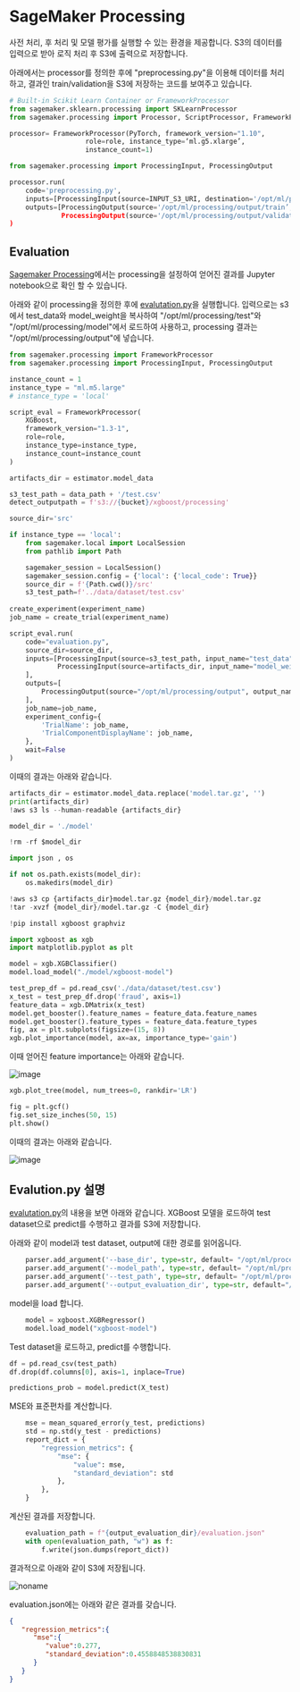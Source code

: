 # SageMaker Processing

사전 처리, 후 처리 및 모델 평가를 실행할 수 있는 환경을 제공합니다. S3의 데이터를 입력으로 받아 로직 처리 후 S3에 출력으로 저장합니다.

아래에서는 processor를 정의한 후에 "preprocessing.py"을 이용해 데이터를 처리하고, 결과인 train/validation을 S3에 저장하는 코드를 보여주고 있습니다. 

```python
# Built-in Scikit Learn Container or FrameworkProcessor
from sagemaker.sklearn.processing import SKLearnProcessor
from sagemaker.processing import Processor, ScriptProcessor, FrameworkProcessor

processor= FrameworkProcessor(PyTorch, framework_version="1.10", 
				   role=role, instance_type=‘ml.g5.xlarge’, 
				   instance_count=1)

from sagemaker.processing import ProcessingInput, ProcessingOutput

processor.run(
    code='preprocessing.py',
    inputs=[ProcessingInput(source=INPUT_S3_URI, destination='/opt/ml/processing/input')],
    outputs=[ProcessingOutput(source='/opt/ml/processing/output/train’, destination=OUTPUT_S3_URI_1),
             ProcessingOutput(source='/opt/ml/processing/output/validation’, destination=OUTPUT_S3_URI_2)]
)
```

## Evaluation

[Sagemaker Processing](https://github.com/kyopark2014/aws-sagemaker/blob/main/training-basic/training-processing.ipynb)에서는 processing을 설정하여 얻어진 결과를 Jupyter notebook으로 확인 할 수 있습니다. 

아래와 같이 processing을 정의한 후에 [evalutation.py](https://github.com/kyopark2014/aws-sagemaker/blob/main/training-basic/src/evaluation.py)을 실행합니다. 입력으로는 s3에서 test_data와 model_weight을 복사하여 "/opt/ml/processing/test"와 "/opt/ml/processing/model"에서 로드하여 사용하고, processing 결과는 "/opt/ml/processing/output"에 넣습니다. 
	    
```python
from sagemaker.processing import FrameworkProcessor
from sagemaker.processing import ProcessingInput, ProcessingOutput

instance_count = 1
instance_type = "ml.m5.large"
# instance_type = 'local'

script_eval = FrameworkProcessor(
    XGBoost,
    framework_version="1.3-1",
    role=role,
    instance_type=instance_type,
    instance_count=instance_count
)

artifacts_dir = estimator.model_data

s3_test_path = data_path + '/test.csv'
detect_outputpath = f's3://{bucket}/xgboost/processing'

source_dir='src'

if instance_type == 'local':
    from sagemaker.local import LocalSession
    from pathlib import Path

    sagemaker_session = LocalSession()
    sagemaker_session.config = {'local': {'local_code': True}}
    source_dir = f'{Path.cwd()}/src'
    s3_test_path=f'../data/dataset/test.csv'
    
create_experiment(experiment_name)
job_name = create_trial(experiment_name)

script_eval.run(
    code="evaluation.py",
    source_dir=source_dir,
    inputs=[ProcessingInput(source=s3_test_path, input_name="test_data", destination="/opt/ml/processing/test"),
            ProcessingInput(source=artifacts_dir, input_name="model_weight", destination="/opt/ml/processing/model")
    ],
    outputs=[
        ProcessingOutput(source="/opt/ml/processing/output", output_name='evaluation', destination=detect_outputpath + "/" + job_name),
    ],
    job_name=job_name,
    experiment_config={
        'TrialName': job_name,
        'TrialComponentDisplayName': job_name,
    },
    wait=False
)
```

이때의 결과는 아래와 같습니다. 

```python
artifacts_dir = estimator.model_data.replace('model.tar.gz', '')
print(artifacts_dir)
!aws s3 ls --human-readable {artifacts_dir}

model_dir = './model'

!rm -rf $model_dir

import json , os

if not os.path.exists(model_dir):
    os.makedirs(model_dir)

!aws s3 cp {artifacts_dir}model.tar.gz {model_dir}/model.tar.gz
!tar -xvzf {model_dir}/model.tar.gz -C {model_dir}

!pip install xgboost graphviz

import xgboost as xgb
import matplotlib.pyplot as plt

model = xgb.XGBClassifier()
model.load_model("./model/xgboost-model")

test_prep_df = pd.read_csv('./data/dataset/test.csv')
x_test = test_prep_df.drop('fraud', axis=1)
feature_data = xgb.DMatrix(x_test)
model.get_booster().feature_names = feature_data.feature_names
model.get_booster().feature_types = feature_data.feature_types
fig, ax = plt.subplots(figsize=(15, 8))
xgb.plot_importance(model, ax=ax, importance_type='gain')
```

이때 얻어진 feature importance는 아래와 같습니다.

![image](https://user-images.githubusercontent.com/52392004/190893110-1f3ce6f9-2f24-46b4-ae27-4b9a9d5dacd3.png)


```python
xgb.plot_tree(model, num_trees=0, rankdir='LR')

fig = plt.gcf()
fig.set_size_inches(50, 15)
plt.show()
````

이때의 결과는 아래와 같습니다. 

![image](https://user-images.githubusercontent.com/52392004/190893129-6ca3d28e-74cb-4fbf-9203-23bc4a544924.png)

## Evalution.py 설명 

[evalutation.py](https://github.com/kyopark2014/aws-sagemaker/blob/main/training-basic/src/evaluation.py)의 내용을 보면 아래와 같습니다. XGBoost 모델을 로드하여 test dataset으로 predict를 수행하고 결과를 S3에 저장합니다. 

아래와 같이 model과 test dataset, output에 대한 경로를 읽어옵니다.

```python
    parser.add_argument('--base_dir', type=str, default= "/opt/ml/processing")    
    parser.add_argument('--model_path', type=str, default= "/opt/ml/processing/model/model.tar.gz")
    parser.add_argument('--test_path', type=str, default= "/opt/ml/processing/test/test.csv")
    parser.add_argument('--output_evaluation_dir', type=str, default="/opt/ml/processing/output")
```    

model을 load 합니다. 

```python
    model = xgboost.XGBRegressor()
    model.load_model("xgboost-model")
````

Test dataset을 로드하고, predict를 수행합니다. 

```python
df = pd.read_csv(test_path)
df.drop(df.columns[0], axis=1, inplace=True)

predictions_prob = model.predict(X_test)
```


MSE와 표준편차를 계산합니다. 

```python
    mse = mean_squared_error(y_test, predictions)
    std = np.std(y_test - predictions)
    report_dict = {
        "regression_metrics": {
            "mse": {
                "value": mse,
                "standard_deviation": std
            },
        },
    }
```    

계산된 결과를 저장합니다. 

```python
    evaluation_path = f"{output_evaluation_dir}/evaluation.json"
    with open(evaluation_path, "w") as f:
        f.write(json.dumps(report_dict))	
```

결과적으로 아래와 같이 S3에 저장됩니다. 

![noname](https://user-images.githubusercontent.com/52392004/190893891-3be9aff3-e8cb-4461-9394-751c3e8b953c.png)

evaluation.json에는 아래와 같은 결과를 갖습니다. 

```json
{
   "regression_metrics":{
      "mse":{
         "value":0.277,
         "standard_deviation":0.4558848538830831
      }
   }
}
```	
